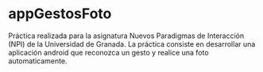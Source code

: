 
appGestosFoto
===================================

Práctica realizada para la asignatura Nuevos Paradigmas de Interacción (NPI) de la Universidad de Granada.
La práctica consiste en desarrollar una aplicación android que reconozca un gesto y realice una foto automaticamente.
